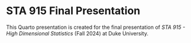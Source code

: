 # STA 915 Final Presentation

This Quarto presentation is created for the final presentation of *STA 915 - High Dimensional Statistics* (Fall 2024) at Duke University.